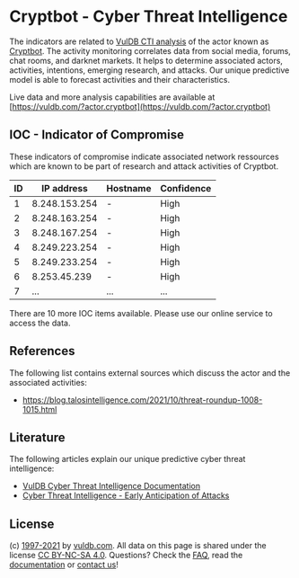 # Cryptbot - Cyber Threat Intelligence

The indicators are related to [VulDB CTI analysis](https://vuldb.com/?kb.cti) of the actor known as [Cryptbot](https://vuldb.com/?actor.cryptbot). The activity monitoring correlates data from social media, forums, chat rooms, and darknet markets. It helps to determine associated actors, activities, intentions, emerging research, and attacks. Our unique predictive model is able to forecast activities and their characteristics.

Live data and more analysis capabilities are available at [https://vuldb.com/?actor.cryptbot](https://vuldb.com/?actor.cryptbot)

## IOC - Indicator of Compromise

These indicators of compromise indicate associated network ressources which are known to be part of research and attack activities of Cryptbot.

ID | IP address | Hostname | Confidence
-- | ---------- | -------- | ----------
1 | 8.248.153.254 | - | High
2 | 8.248.163.254 | - | High
3 | 8.248.167.254 | - | High
4 | 8.249.223.254 | - | High
5 | 8.249.233.254 | - | High
6 | 8.253.45.239 | - | High
7 | ... | ... | ...

There are 10 more IOC items available. Please use our online service to access the data.

## References

The following list contains external sources which discuss the actor and the associated activities:

* https://blog.talosintelligence.com/2021/10/threat-roundup-1008-1015.html

## Literature

The following articles explain our unique predictive cyber threat intelligence:

* [VulDB Cyber Threat Intelligence Documentation](https://vuldb.com/?kb.cti)
* [Cyber Threat Intelligence - Early Anticipation of Attacks](https://www.scip.ch/en/?labs.20201022)

## License

(c) [1997-2021](https://vuldb.com/?kb.changelog) by [vuldb.com](https://vuldb.com/?kb.about). All data on this page is shared under the license [CC BY-NC-SA 4.0](https://creativecommons.org/licenses/by-nc-sa/4.0/). Questions? Check the [FAQ](https://vuldb.com/?kb.faq), read the [documentation](https://vuldb.com/?kb) or [contact us](https://vuldb.com/?contact)!
